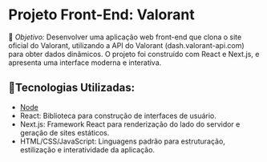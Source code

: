# Projeto Front-End: Valorant
🌱 *Objetivo:* Desenvolver uma aplicação web front-end que clona o site oficial do Valorant, utilizando a API do Valorant (dash.valorant-api.com) para obter dados dinâmicos. O projeto foi construído com React e Next.js, e apresenta uma interface moderna e interativa.

## 📎Tecnologias Utilizadas:

- [Node](https://nodejs.org/en/download/prebuilt-installer/current)
- React: Biblioteca para construção de interfaces de usuário.
- Next.js: Framework React para renderização do lado do servidor e geração de sites estáticos.
- HTML/CSS/JavaScript: Linguagens padrão para estruturação, estilização e interatividade da aplicação.
